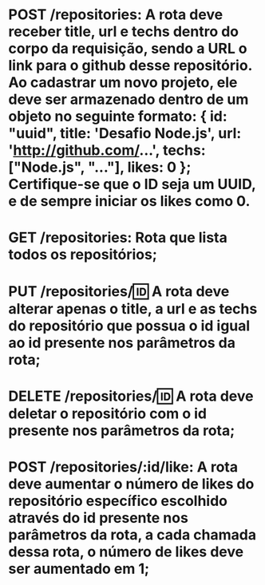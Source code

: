 # POST /repositories: A rota deve receber title, url e techs dentro do corpo da requisição, sendo a URL o link para o github desse repositório. Ao cadastrar um novo projeto, ele deve ser armazenado dentro de um objeto no seguinte formato: { id: "uuid", title: 'Desafio Node.js', url: 'http://github.com/...', techs: ["Node.js", "..."], likes: 0 }; Certifique-se que o ID seja um UUID, e de sempre iniciar os likes como 0.

# GET /repositories: Rota que lista todos os repositórios;

# PUT /repositories/:id: A rota deve alterar apenas o title, a url e as techs do repositório que possua o id igual ao id presente nos parâmetros da rota;

# DELETE /repositories/:id: A rota deve deletar o repositório com o id presente nos parâmetros da rota;

# POST /repositories/:id/like: A rota deve aumentar o número de likes do repositório específico escolhido através do id presente nos parâmetros da rota, a cada chamada dessa rota, o número de likes deve ser aumentado em 1;